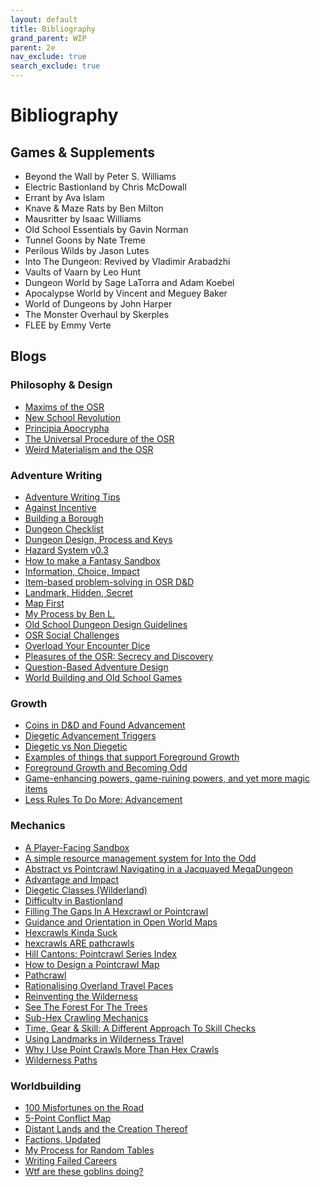 ```yaml
---
layout: default
title: Bibliography
grand_parent: WIP
parent: 2e 
nav_exclude: true
search_exclude: true
---
```


# Bibliography

## Games & Supplements

- Beyond the Wall by Peter S. Williams
- Electric Bastionland by Chris McDowall
- Errant by Ava Islam
- Knave & Maze Rats by Ben Milton
- Mausritter by Isaac Williams
- Old School Essentials by Gavin Norman
- Tunnel Goons by Nate Treme
- Perilous Wilds by Jason Lutes
- Into The Dungeon: Revived by Vladimir Arabadzhi
- Vaults of Vaarn by Leo Hunt
- Dungeon World by Sage LaTorra and Adam Koebel
- Apocalypse World by Vincent and Meguey Baker
- World of Dungeons by John Harper
- The Monster Overhaul by Skerples
- FLEE by Emmy Verte

## Blogs

### Philosophy & Design

- [Maxims of the OSR](https://alldeadgenerations.blogspot.com/2023/08/maxims-of-osr.html)
- [New School Revolution](https://boneboxchant.wordpress.com/2019/12/21/nsr/)
- [Principia Apocrypha](https://lithyscaphe.blogspot.com/p/principia-apocrypha.html)
- [The Universal Procedure of the OSR](https://www.prismaticwasteland.com/blog/the-universal-procedure-of-the-osr)
- [Weird Materialism and the OSR](https://deepunderstone.wordpress.com/2019/11/23/weird-materialism-and-the-osr/)

### Adventure Writing

- [Adventure Writing Tips](http://throneofsalt.blogspot.com/2022/02/adventure-writing-tips.html)
- [Against Incentive](https://lukegearing.blot.im/against-incentive)
- [Building a Borough](https://www.youtube.com/watch?v=Dzxc8wQ57uI)
- [Dungeon Checklist](http://goblinpunch.blogspot.com/2016/01/dungeon-checklist.html)
- [Dungeon Design, Process and Keys](https://alldeadgenerations.blogspot.com/2022/12/dungeon-design-process-and-keys.html)
- [Hazard System v0.3](https://www.necropraxis.com/2017/11/22/hazard-system-v0-3/)
- [How to make a Fantasy Sandbox](https://batintheattic.blogspot.com/2009/08/how-to-make-fantasy-sandbox.html)
- [Information, Choice, Impact](https://www.bastionland.com/2018/09/the-ici-doctrine-information-choice.html)
- [Item-based problem-solving in OSR D&D](http://udan-adan.blogspot.com/2018/02/when-all-you-have-is-hammer-item-based.html)
- [Landmark, Hidden, Secret](https://diyanddragons.blogspot.com/2019/10/landmark-hidden-secret.html)
- [Map First](https://lukegearing.blot.im/techniques-to-write-adventures#map-first)
- [My Process by Ben L.](https://maziriansgarden.blogspot.com/2022/10/my-process.html)
- [Old School Dungeon Design Guidelines](https://grognardia.blogspot.com/2009/02/old-school-dungeon-design-guidelines.html)
- [OSR Social Challenges](https://slightadjustments.blogspot.com/2020/04/osr-social-challenges.html)
- [Overload Your Encounter Dice](https://meanderingbanter.blogspot.com/2018/10/OVERLOAD-YOUR-ENCOUNTER-DICE.html)
- [Pleasures of the OSR: Secrecy and Discovery](https://maziriansgarden.blogspot.com/2019/04/pleasures-of-osr-secrecy-and-discovery.html)
- [Question-Based Adventure Design](https://www.mindstormpress.com/question-based-adventure-design)
- [World Building and Old School Games](https://maziriansgarden.blogspot.com/2017/12/world-building-and-old-school-games.html)

### Growth

- [Coins in D&D and Found Advancement](https://lichvanwinkle.blogspot.com/2021/11/coins-in-d-and-found-advancement.html)
- [Diegetic Advancement Triggers](https://dreamingdragonslayer.wordpress.com/2020/06/13/diegetic-advancement-triggers/)
- [Diegetic vs Non Diegetic](https://cavegirlgames.blogspot.com/2019/09/terminology-diegetic-vs-non-diegetic.html)
- [Examples of things that support Foreground Growth](https://mhuthulan.mediumquality.uk/2021/11/28/examples-of-things-that-cause-foreground-growth/)
- [Foreground Growth and Becoming Odd](https://www.bastionland.com/2016/05/foreground-growth-and-becoming-odd.html)
- [Game-enhancing powers, game-ruining powers, and yet more magic items](https://udan-adan.blogspot.com/2021/10/game-enhancing-powers-game-ruining.html)
- [Less Rules To Do More: Advancement](https://aboleth-overlords.com/2020/09/19/less-rules-to-do-more-advancement/)

### Mechanics

- [A Player-Facing Sandbox](https://pointlessmonument.blot.im/a-player-facing-sandbox-part-1-the-map)
- [A simple resource management system for Into the Odd](https://blog.thesconesalone.com/2018/07/a-simple-resource-management-system.html)
- [Abstract vs Pointcrawl Navigating in a Jacquayed MegaDungeon](https://gundobadgames.blogspot.com/2020/10/abstract-vs-pointcrawl-navigating-in.html)
- [Advantage and Impact](https://dreamingdragonslayer.wordpress.com/2020/03/28/advantage-and-impact/)
- [Diegetic Classes (Wilderland)](https://riseupcomus.blogspot.com/2020/11/diegetic-classes-wilderland.html)
- [Difficulty in Bastionland](https://www.bastionland.com/2020/03/difficulty-in-bastionland.html)
- [Filling The Gaps In A Hexcrawl or Pointcrawl](https://dicegoblin.blog/the-things-we-find-along-the-way-filling-the-gaps-in-a-hexcrawl-or-pointcrawl)
- [Guidance and Orientation in Open World Maps](https://iuliu-cosmin-oniscu.medium.com/guidance-and-orientation-in-open-world-maps-c7ff78a12a05)
- [Hexcrawls Kinda Suck](https://goblinpunch.blogspot.com/2024/01/hexcrawls-kinda-suck.html)
- [hexcrawls ARE pathcrawls](https://permacrandam.blogspot.com/2022/09/hexcrawls-are-pathcrawls.html)
- [Hill Cantons: Pointcrawl Series Index](http://hillcantons.blogspot.com/2014/11/pointcrawl-series-index.html)
- [How to Design a Pointcrawl Map](https://www.youtube.com/watch?v=4Yi0EnZATng)
- [Pathcrawl](http://detectmagic.blogspot.com/2014/04/pathcrawl.html)
- [Rationalising Overland Travel Paces](https://retiredadventurer.blogspot.com/2019/07/rationalising-overland-travel-paces.html)
- [Reinventing the Wilderness](https://sachagoat.blot.im/re-inventing-the-wilderness-part-1-introduction)
- [See The Forest For The Trees](https://blog.d4caltrops.com/2019/04/see-forest-for-trees.html)
- [Sub-Hex Crawling Mechanics](https://diyanddragons.blogspot.com/2018/02/sub-hex-crawling-mechanics-part-1.html)
- [Time, Gear & Skill: A Different Approach To Skill Checks](https://dicegoblin.blog/time-gear-skill-a-different-approach-to-skill-checks)
- [Using Landmarks in Wilderness Travel](https://maziriansgarden.blogspot.com/2021/08/using-landmarks-in-wilderness-travel.html)
- [Why I Use Point Crawls More Than Hex Crawls](https://silverarmpress.com/why-i-use-point-crawls-more-than-hex-crawls/)
- [Wilderness Paths](https://blog.trilemma.com/2021/08/wilderness-paths.html)

### Worldbuilding

- [100 Misfortunes on the Road](https://wizardthieffighter.blogspot.com/2018/02/ultraviolet-grasslands-100-misfortunes.html)
- [5-Point Conflict Map](https://chaosgrenade.com/5-point-conflict-map)
- [Distant Lands and the Creation Thereof](https://crateredland.blogspot.com/2019/06/distant-lands-and-creation-thereof.html)
- [Factions, Updated](https://xenio.bearblog.dev/factions-updated/)
- [My Process for Random Tables](https://blog.d4caltrops.com/2022/05/table-talk-my-process-for-random-tables.html)
- [Writing Failed Careers](https://www.youtube.com/watch?v=jS51XkA9-_k)
- [Wtf are these goblins doing?](https://goblinpunch.blogspot.com/2013/05/wtf-are-those-goblins-doing.html)